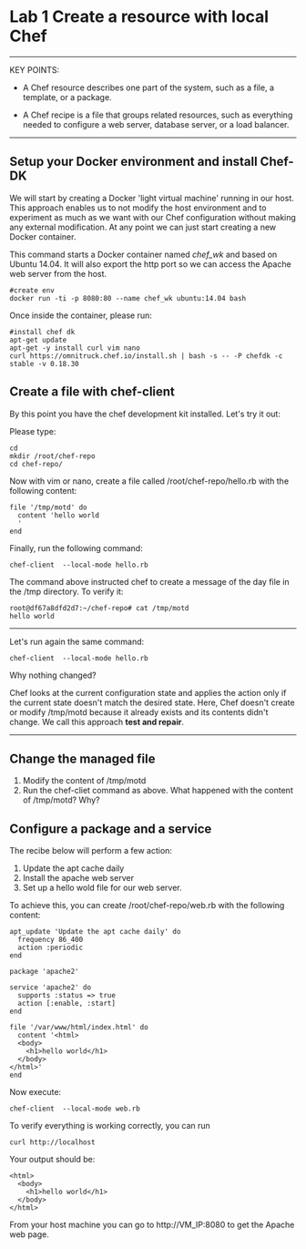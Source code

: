 # Lab 1 Create a resource with local Chef

---
KEY POINTS:
* A Chef resource describes one part of the system, such as a file, a template, or a package.

* A Chef recipe is a file that groups related resources, such as everything needed to configure a web server, database server, or a load balancer.
---

## Setup your Docker environment and install Chef-DK

We will start by creating a Docker 'light virtual machine' running in our host. This approach enables us to not modify the host environment and to experiment as much as we want with our Chef configuration without making any external modification. At any point we can just start creating a new Docker container.

This command starts a Docker container named *chef_wk* and based on Ubuntu 14.04. It will also export the http port so we can access the Apache web server from the host.

```　
#create env 
docker run -ti -p 8080:80 --name chef_wk ubuntu:14.04 bash 
```



Once inside the container, please run:

```
#install chef dk 
apt-get update 
apt-get -y install curl vim nano
curl https://omnitruck.chef.io/install.sh | bash -s -- -P chefdk -c stable -v 0.18.30 
```

## Create a file with chef-client

By this point you have the chef development kit installed. Let's try it out:

Please type:
```
cd 
mkdir /root/chef-repo 
cd chef-repo/ 
```

Now with vim or nano, create a file called /root/chef-repo/hello.rb with the following content:

```
file '/tmp/motd' do 
  content 'hello world
  ' 
end 
```
Finally, run the following command:

```
chef-client  --local-mode hello.rb 
```

The command above instructed chef to create a message of the day file in the /tmp directory. To verify it:

```
root@df67a8dfd2d7:~/chef-repo# cat /tmp/motd 
hello world
```

---

Let's run again the same command:

```
chef-client  --local-mode hello.rb 
```


Why nothing changed?

Chef looks at the current configuration state and applies the action only if the current state doesn't match the desired state. Here, Chef doesn't create or modify /tmp/motd because it already exists and its contents didn't change. We call this approach **test and repair**. 

---

## Change the managed file 

1. Modify the content of /tmp/motd
2. Run the chef-cliet command as above. What happened with the content of /tmp/motd? Why? 

## Configure a package and a service

The recibe below will perform a few action:
1. Update the apt cache daily
2. Install the apache web server
3. Set up a hello wold file for our web server.

To achieve this, you can create /root/chef-repo/web.rb with the following content:

```
apt_update 'Update the apt cache daily' do 
  frequency 86_400 
  action :periodic 
end 

package 'apache2' 

service 'apache2' do 
  supports :status => true 
  action [:enable, :start] 
end 

file '/var/www/html/index.html' do 
  content '<html> 
  <body> 
    <h1>hello world</h1> 
  </body> 
</html>' 
end 

```

Now execute: 

```
chef-client  --local-mode web.rb 
```

To verify everything is working correctly, you can run

```
curl http://localhost 
```

Your output should be: 

```
<html> 
  <body> 
    <h1>hello world</h1> 
  </body> 
</html>
```

From your host machine you can go to http://VM_IP:8080 to get the Apache web page.
